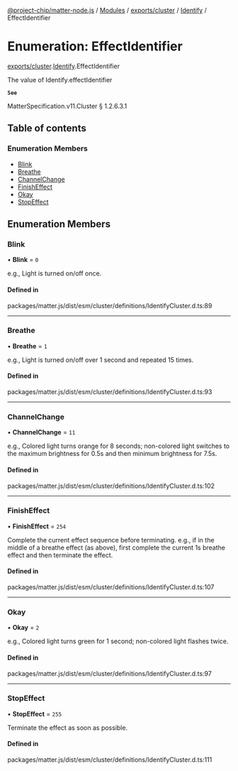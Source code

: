 [@project-chip/matter-node.js](../README.md) / [Modules](../modules.md) / [exports/cluster](../modules/exports_cluster.md) / [Identify](../modules/exports_cluster.Identify.md) / EffectIdentifier

# Enumeration: EffectIdentifier

[exports/cluster](../modules/exports_cluster.md).[Identify](../modules/exports_cluster.Identify.md).EffectIdentifier

The value of Identify.effectIdentifier

**`See`**

MatterSpecification.v11.Cluster § 1.2.6.3.1

## Table of contents

### Enumeration Members

- [Blink](exports_cluster.Identify.EffectIdentifier.md#blink)
- [Breathe](exports_cluster.Identify.EffectIdentifier.md#breathe)
- [ChannelChange](exports_cluster.Identify.EffectIdentifier.md#channelchange)
- [FinishEffect](exports_cluster.Identify.EffectIdentifier.md#finisheffect)
- [Okay](exports_cluster.Identify.EffectIdentifier.md#okay)
- [StopEffect](exports_cluster.Identify.EffectIdentifier.md#stopeffect)

## Enumeration Members

### Blink

• **Blink** = ``0``

e.g., Light is turned on/off once.

#### Defined in

packages/matter.js/dist/esm/cluster/definitions/IdentifyCluster.d.ts:89

___

### Breathe

• **Breathe** = ``1``

e.g., Light is turned on/off over 1 second and repeated 15 times.

#### Defined in

packages/matter.js/dist/esm/cluster/definitions/IdentifyCluster.d.ts:93

___

### ChannelChange

• **ChannelChange** = ``11``

e.g., Colored light turns orange for 8 seconds; non-colored light switches to the maximum brightness for
0.5s and then minimum brightness for 7.5s.

#### Defined in

packages/matter.js/dist/esm/cluster/definitions/IdentifyCluster.d.ts:102

___

### FinishEffect

• **FinishEffect** = ``254``

Complete the current effect sequence before terminating. e.g., if in the middle of a breathe effect (as
above), first complete the current 1s breathe effect and then terminate the effect.

#### Defined in

packages/matter.js/dist/esm/cluster/definitions/IdentifyCluster.d.ts:107

___

### Okay

• **Okay** = ``2``

e.g., Colored light turns green for 1 second; non-colored light flashes twice.

#### Defined in

packages/matter.js/dist/esm/cluster/definitions/IdentifyCluster.d.ts:97

___

### StopEffect

• **StopEffect** = ``255``

Terminate the effect as soon as possible.

#### Defined in

packages/matter.js/dist/esm/cluster/definitions/IdentifyCluster.d.ts:111
